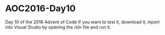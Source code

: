 # AOC2016-Day10
Day 10 of the 2016 Advent of Code
If you want to test it, download it, inport into Visual Studio by opening the /sln file and run it. 

